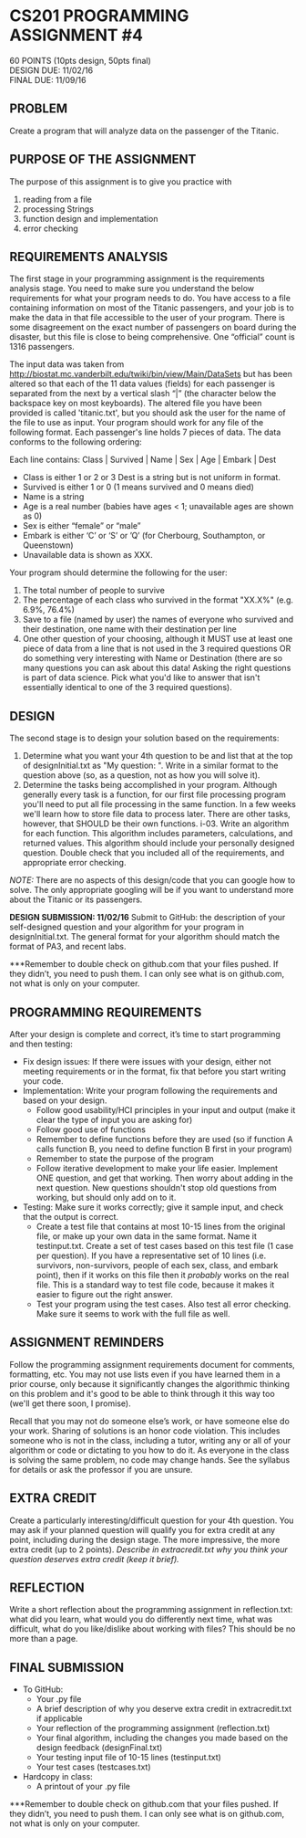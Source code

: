 # CS201 PROGRAMMING ASSIGNMENT #4  
60  POINTS   (10pts design, 50pts final)  
DESIGN DUE: 11/02/16  
FINAL DUE: 11/09/16  

## PROBLEM 
Create a program that will analyze data on the passenger of the Titanic. 

## PURPOSE OF THE ASSIGNMENT
The purpose of this assignment is to give you practice with

1. reading from a file
2. processing Strings
3. function design and implementation
4. error checking

## REQUIREMENTS ANALYSIS
The first stage in your programming assignment is the requirements analysis stage.  You need to make sure you understand the below requirements for what your program needs to do. You have access to a file containing information on most of the Titanic passengers, and your job is to make the data in that file accessible to the user of your program.  There is some disagreement on the exact number of passengers on board during the disaster, but this file is close to being comprehensive. One “official” count is 1316 passengers.

The input data was taken from http://biostat.mc.vanderbilt.edu/twiki/bin/view/Main/DataSets but has been altered so that each of the 11 data values (fields) for each passenger is separated from the next by a vertical slash “|” (the character below the backspace key on most keyboards).  The altered file you have been provided is called 'titanic.txt', but you should ask the user for the name of the file to use as input. Your program should work for any file of the following format.  Each passenger's line holds 7 pieces of data.  The data conforms to the following ordering: 

Each line contains: Class | Survived | Name |  Sex | Age | Embark | Dest  
* Class is either 1 or 2 or 3  Dest is a string but is not uniform in format.
* Survived is either 1 or 0  (1 means survived and 0 means died)  
* Name is a string  
* Age is a real number  (babies have ages < 1; unavailable ages are shown as 0)  
* Sex is either “female” or “male”  
* Embark is either ‘C’ or ‘S’ or ’Q’  (for Cherbourg, Southampton, or Queenstown)  
*  Unavailable data is shown as XXX.

Your program should determine the following for the user:

1. The total number of people to survive
2. The percentage of each class who survived in the format "XX.X%" (e.g. 6.9%, 76.4%) 
3. Save to a file (named by user) the names of everyone who survived and their destination, one name with their destination per line
4. One other question of your choosing, although it MUST use at least one piece of data from a line that is not used in the 3 required questions OR do something very interesting with Name or Destination (there are so many questions you can ask about this data! Asking the right questions is part of data science. Pick what you'd like to answer that isn't essentially identical to one of the 3 required questions).

## DESIGN
The second stage is to design your solution based on the requirements:

1. Determine what you want your 4th question to be and list that at the top of designInitial.txt as "My question: ". Write in a similar format to the question above (so, as a question, not as how you will solve it).
2. Determine the tasks being accomplished in your program. Although generally every task is a function,
 for our first file processing program you'll need to put all file processing in the same function. In a few weeks we'll learn how to store file data to process later.
 There are other tasks, however, that SHOULD be their own functions.
i-03. Write an algorithm for each function. This algorithm includes parameters, calculations, and returned values.
This algorithm should include your personally designed question. Double check that you included all of the requirements, and appropriate error checking.

*NOTE:* There are no aspects of this design/code that you can google how to solve. The only appropriate googling will be if you want to understand more about the Titanic or its passengers.

**DESIGN SUBMISSION: 11/02/16**
Submit to GitHub: the description of your self-designed question and your algorithm for your program in designInitial.txt. The general format for your algorithm should match the format of PA3, and recent labs.

***Remember to double check on github.com that your files pushed. If they didn’t, you need to push them. I can only see what is on github.com, not what is only on your computer.


## PROGRAMMING REQUIREMENTS
After your design is complete and correct, it’s time to start programming and then testing:

* Fix design issues: If there were issues with your design, either not meeting requirements or in the format, fix that before you start writing your code.
* Implementation: Write your program following the requirements and based on your design.
  * Follow good usability/HCI principles in your input and output (make it clear the type of input you are asking for)
  * Follow good use of functions
  * Remember to define functions before they are used (so if function A calls function B, you need to define function B first in your program)
  * Remember to state the purpose of the program
  * Follow iterative development to make your life easier. Implement ONE question, and get that working. Then worry about adding in the next question. New questions shouldn't stop old questions from working, but should only add on to it.
* Testing: Make sure it works correctly; give it sample input, and check that the output is correct.
  * Create a test file that contains at most 10-15 lines from the original file, or make up your own data in the same format. Name it testinput.txt. Create a set of test cases based on this test file (1 case per question). If you have a representative set of 10 lines (i.e. survivors, non-survivors, people of each sex, class, and embark point), then if it works on this file then it *probably* works on the real file. This is a standard way to test file code, because it makes it easier to figure out the right answer.
  * Test your program using the test cases. Also test all error checking. Make sure it seems to work with the full file as well.

## ASSIGNMENT REMINDERS
Follow the programming assignment requirements document for comments, formatting, etc. You may not use lists even if you have learned them in a prior course, only because it significantly changes the algorithmic thinking on this problem and it's good to be able to think through it this way too (we'll get there soon, I promise).

Recall that you may not do someone else’s work, or have someone else do your work. Sharing of solutions is an honor code violation. This includes someone who is not in the class, including a tutor, writing any or all of your algorithm or code or dictating to you how to do it. As everyone in the class is solving the same problem, no code may change hands. See the syllabus for details or ask the professor if you are unsure.

## EXTRA CREDIT 
Create a particularly interesting/difficult question for your 4th question. You may ask if your planned question will qualify you for extra credit at any point, including during the design stage. The more impressive, the more extra credit (up to 2 points). *Describe in extracredit.txt why you think your question deserves extra credit (keep it brief).*

## REFLECTION
Write a short reflection about the programming assignment in reflection.txt: what did you learn, what would you do differently next time, what was difficult, what do you like/dislike about working with files?  This should be no more than a page.

## FINAL SUBMISSION   
* To GitHub:
  * Your .py file
  * A brief description of why you deserve extra credit in extracredit.txt if applicable
  * Your reflection of the programming assignment (reflection.txt)
  * Your final algorithm, including the changes you made based on the design feedback (designFinal.txt)
  * Your testing input file of 10-15 lines (testinput.txt)
  * Your test cases (testcases.txt)
* Hardcopy in class:
  * A printout of your .py file

***Remember to double check on github.com that your files pushed. If they didn’t, you need to push them. I can only see what is on github.com, not what is only on your computer.


